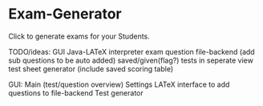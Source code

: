 # Exam-Generator
Click to generate exams for your Students.

TODO/ideas:
    GUI
    Java-LATeX interpreter
    exam question file-backend
    (add sub questions to be auto added)
    saved/given(flag?) tests in seperate view
    test sheet generator (include saved scoring table)
  
GUI:
    Main (test/question overview)
    Settings
    LATeX interface to add questions to file-backend
    Test generator
